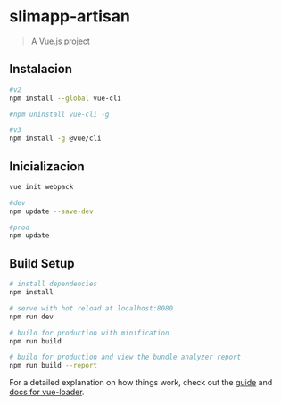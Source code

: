 # slimapp-artisan

> A Vue.js project

## Instalacion

```sh
#v2
npm install --global vue-cli

#npm uninstall vue-cli -g

#v3
npm install -g @vue/cli
```

## Inicializacion

```sh
vue init webpack

#dev
npm update --save-dev

#prod
npm update

```

## Build Setup

``` bash
# install dependencies
npm install

# serve with hot reload at localhost:8080
npm run dev

# build for production with minification
npm run build

# build for production and view the bundle analyzer report
npm run build --report
```

For a detailed explanation on how things work, check out the [guide](http://vuejs-templates.github.io/webpack/) and [docs for vue-loader](http://vuejs.github.io/vue-loader).
